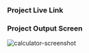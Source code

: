### Project Live Link


### Project Output Screen
![calculator-screenshot](https://github.com/Orhan-34/calculator-project-15temmuz-aihl/assets/74640101/5077b32f-111d-4498-b665-6aa388506b30)

